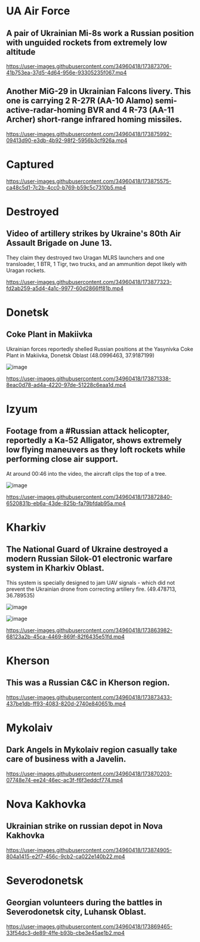 # UA Air Force

## A pair of Ukrainian Mi-8s work a Russian position with unguided rockets from extremely low altitude

https://user-images.githubusercontent.com/34960418/173873706-41b753ea-37d5-4d64-956e-93305235f067.mp4


## Another MiG-29 in Ukrainian Falcons livery. This one is carrying 2 R-27R (AA-10 Alamo) semi-active-radar-homing BVR and 4 R-73 (AA-11 Archer) short-range infrared homing missiles.

https://user-images.githubusercontent.com/34960418/173875992-09413d90-e3db-4b92-98f2-5956b3cf926a.mp4


# Captured

https://user-images.githubusercontent.com/34960418/173875575-ca48c5d1-7c2b-4cc0-b769-b59c5c7310b5.mp4


# Destroyed

## Video of artillery strikes by Ukraine's 80th Air Assault Brigade on June 13. 

They claim they destroyed two Uragan MLRS launchers and one transloader, 1 BTR, 1 Tigr, two trucks, and an ammunition depot likely with Uragan rockets.

https://user-images.githubusercontent.com/34960418/173877323-fd2ab259-a5d4-4a1c-9977-60d2866ff81b.mp4


# Donetsk

## Coke Plant in Makiivka

Ukrainian forces reportedly shelled Russian positions at the Yasynivka Coke Plant in Makiivka, Donetsk Oblast (48.0996463, 37.9187199)

![image](https://user-images.githubusercontent.com/34960418/173871555-ec82bd08-009d-4b3c-8fd9-c604ec626d67.png)


https://user-images.githubusercontent.com/34960418/173871338-8eac0d78-ad4a-4220-97de-51228c6eaa1d.mp4


# Izyum

## Footage from a #Russian attack helicopter, reportedly a Ka-52 Alligator, shows extremely low flying maneuvers as they loft rockets while performing close air support. 

At around 00:46 into the video, the aircraft clips the top of a tree.

![image](https://user-images.githubusercontent.com/34960418/173873097-8f5138a0-e22c-44d5-bc07-fbbe66ee1c0b.png)

https://user-images.githubusercontent.com/34960418/173872840-6520831b-eb6a-43de-825b-fa79bfdab95a.mp4


# Kharkiv

## The National Guard of Ukraine destroyed a modern Russian Silok-01 electronic warfare system in Kharkiv Oblast. 

This system is specially designed to jam UAV signals - which did not prevent the Ukrainian drone from correcting artillery fire. (49.478713, 36.789535)

![image](https://user-images.githubusercontent.com/34960418/173868587-9baef023-7951-4168-afb6-8aefce5f4722.png)

![image](https://user-images.githubusercontent.com/34960418/173868639-23579572-63d5-4679-a0b1-19f718b4f1e2.png)

https://user-images.githubusercontent.com/34960418/173863982-68123a2b-45ca-4469-869f-82f6435e51fd.mp4


# Kherson

## This was a Russian C&C in Kherson region.

https://user-images.githubusercontent.com/34960418/173873433-437be1db-ff93-4083-820d-2740e840651b.mp4


# Mykolaiv

## Dark Angels in Mykolaiv region casually take care of business with a Javelin.

https://user-images.githubusercontent.com/34960418/173870203-07748e74-ee24-46ec-ac3f-f6f3eddcf774.mp4


# Nova Kakhovka

## Ukrainian strike on russian depot in Nova Kakhovka

https://user-images.githubusercontent.com/34960418/173874905-804a1415-e2f7-456c-9cb2-ca022e140b22.mp4



# Severodonetsk

## Georgian volunteers during the battles in Severodonetsk city, Luhansk Oblast.

https://user-images.githubusercontent.com/34960418/173869465-33f54dc3-de89-4ffe-b93b-cbe3e45ae1b2.mp4



